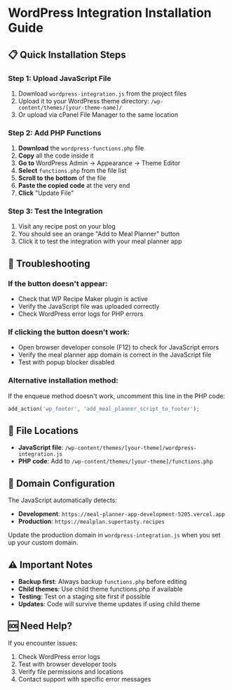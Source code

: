 # WordPress Integration Installation Guide

## 📋 Quick Installation Steps

### Step 1: Upload JavaScript File
1. Download `wordpress-integration.js` from the project files
2. Upload it to your WordPress theme directory: `/wp-content/themes/[your-theme-name]/`
3. Or upload via cPanel File Manager to the same location

### Step 2: Add PHP Functions
1. **Download** the `wordpress-functions.php` file
2. **Copy** all the code inside it
3. **Go to** WordPress Admin → Appearance → Theme Editor
4. **Select** `functions.php` from the file list
5. **Scroll to the bottom** of the file
6. **Paste the copied code** at the very end
7. **Click** "Update File"

### Step 3: Test the Integration
1. Visit any recipe post on your blog
2. You should see an orange "Add to Meal Planner" button
3. Click it to test the integration with your meal planner app

## 🔧 Troubleshooting

### If the button doesn't appear:
- Check that WP Recipe Maker plugin is active
- Verify the JavaScript file was uploaded correctly
- Check WordPress error logs for PHP errors

### If clicking the button doesn't work:
- Open browser developer console (F12) to check for JavaScript errors
- Verify the meal planner app domain is correct in the JavaScript file
- Test with popup blocker disabled

### Alternative installation method:
If the enqueue method doesn't work, uncomment this line in the PHP code:
```php
add_action('wp_footer', 'add_meal_planner_script_to_footer');
```

## 📝 File Locations

- **JavaScript file**: `/wp-content/themes/[your-theme]/wordpress-integration.js`
- **PHP code**: Add to `/wp-content/themes/[your-theme]/functions.php`

## 🎯 Domain Configuration

The JavaScript automatically detects:
- **Development**: `https://meal-planner-app-development-5205.vercel.app`
- **Production**: `https://mealplan.supertasty.recipes`

Update the production domain in `wordpress-integration.js` when you set up your custom domain.

## ⚠️ Important Notes

- **Backup first**: Always backup `functions.php` before editing
- **Child themes**: Use child theme functions.php if available
- **Testing**: Test on a staging site first if possible
- **Updates**: Code will survive theme updates if using child theme

## 🆘 Need Help?

If you encounter issues:
1. Check WordPress error logs
2. Test with browser developer tools
3. Verify file permissions and locations
4. Contact support with specific error messages